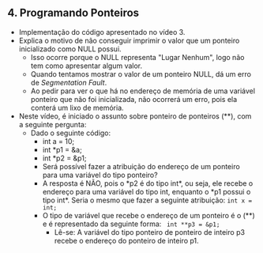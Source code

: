 ## 4. Programando Ponteiros

- Implementação do código apresentado no vídeo 3.
- Explica o motivo de não conseguir imprimir o valor que um ponteiro inicializado como NULL possui.
  - Isso ocorre porque o NULL representa "Lugar Nenhum", logo não tem como apresentar algum valor.
  - Quando tentamos mostrar o valor de um ponteiro NULL, dá um erro de _Segmentation Fault_.
  - Ao pedir para ver o que há no endereço de memória de uma variável ponteiro que não foi inicializada, não ocorrerá um erro, pois ela conterá um lixo de memória.
- Neste vídeo, é iniciado o assunto sobre ponteiro de ponteiros (\*\*), com a seguinte pergunta:
  - Dado o seguinte código:
    - int a = 10;
    - int \*p1 = &a;
    - int \*p2 = &p1;
    - Será possível fazer a atribuição do endereço de um ponteiro para uma variável do tipo ponteiro?
    - A resposta é NÃO, pois o \*p2 é do tipo int\*, ou seja, ele recebe o endereço para uma variável do tipo int, enquanto o \*p1 possui o tipo int\*. Seria o mesmo que fazer a seguinte atribuição: `int x = int;`
    - O tipo de variável que recebe o endereço de um ponteiro é o (\*\*) e é representado da seguinte forma: ` int **p3 = &p1;`
      - Lê-se: A variável do tipo ponteiro de ponteiro de inteiro p3 recebe o endereço do ponteiro de inteiro p1.
